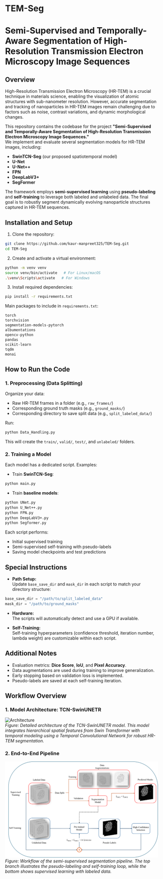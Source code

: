# TEM-Seg
# Semi-Supervised and Temporally-Aware Segmentation of High-Resolution Transmission Electron Microscopy Image Sequences
## Overview
High-Resolution Transmission Electron Microscopy (HR-TEM) is a crucial technique in materials science, enabling the visualization of atomic structures with sub-nanometer resolution. However, accurate segmentation and tracking of nanoparticles in HR-TEM images remain challenging due to factors such as noise, contrast variations, and dynamic morphological changes.

This repository contains the codebase for the project **"Semi-Supervised and Temporally-Aware Segmentation of High-Resolution Transmission Electron Microscopy Image Sequences."**  
We implement and evaluate several segmentation models for HR-TEM images, including:
- **SwinTCN-Seg** (our proposed spatiotemporal model)
- **U-Net**
- **U-Net++**
- **FPN**
- **DeepLabV3+**
- **SegFormer**

The framework employs **semi-supervised learning** using **pseudo-labeling** and **self-training** to leverage both labeled and unlabeled data. The final goal is to robustly segment dynamically evolving nanoparticle structures captured in HR-TEM sequences.

## Installation and Setup

1. Clone the repository:

```bash
git clone https://github.com/kaur-manpreet325/TEM-Seg.git
cd TEM-Seg
```

2. Create and activate a virtual environment:

```bash
python -m venv venv
source venv/bin/activate   # For Linux/macOS
.\venv\Scripts\activate   # For Windows
```

3. Install required dependencies:

```bash
pip install -r requirements.txt
```

Main packages to include in `requirements.txt`:

```
torch
torchvision
segmentation-models-pytorch
albumentations
opencv-python
pandas
scikit-learn
tqdm
monai
```

## How to Run the Code

### 1. Preprocessing (Data Splitting)

Organize your data:
- Raw HR-TEM frames in a folder (e.g., `raw_frames/`)
- Corresponding ground truth masks (e.g., `ground_masks/`)
- Corresponding directory to save split data (e.g., `split_labeled_data/`)
  
Run:

```bash
python Data_Handling.py
```

This will create the `train/`, `valid/`, `test/`, and `unlabeled/` folders.

### 2. Training a Model

Each model has a dedicated script. Examples:

- Train **SwinTCN-Seg**:

```bash
python main.py
```

- Train **baseline models**:

```bash
python UNet.py
python U_Net++.py
python FPN.py
python DeepLabV3+.py
python Segformer.py
```

Each script performs:
- Initial supervised training
- Semi-supervised self-training with pseudo-labels
- Saving model checkpoints and test predictions

## Special Instructions

- **Path Setup:**  
  Update `base_save_dir` and `mask_dir` in each script to match your directory structure:

```python
base_save_dir = "/path/to/split_labeled_data"
mask_dir = "/path/to/ground_masks"
```

- **Hardware:**  
  The scripts will automatically detect and use a GPU if available.

- **Self-Training:**  
  Self-training hyperparameters (confidence threshold, iteration number, lambda weight) are customizable within each script.

## Additional Notes

- Evaluation metrics: **Dice Score**, **IoU**, and **Pixel Accuracy**.
- Data augmentations are used during training to improve generalization.
- Early stopping based on validation loss is implemented.
- Pseudo-labels are saved at each self-training iteration.

## Workflow Overview

### 1. Model Architecture: TCN-SwinUNETR
![Architecture](Figures/SwinTCN-Seg.png)  
*Figure: Detailed architecture of the TCN-SwinUNETR model. This model integrates hierarchical spatial features from Swin Transformer with temporal modeling using a Temporal Convolutional Network for robust HR-TEM segmentation.*

### 2. End-to-End Pipeline
![Workflow](Figures/Semi-Supervised.png)  
*Figure: Workflow of the semi-supervised segmentation pipeline. The top branch illustrates the pseudo-labeling and self-training loop, while the bottom shows supervised learning with labeled data.*




